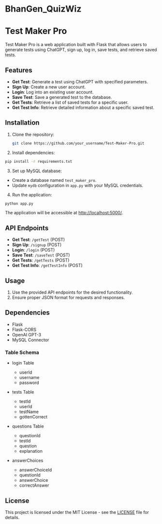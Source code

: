 # BhanGen_QuizWiz

# Test Maker Pro

Test Maker Pro is a web application built with Flask that allows users to generate tests using ChatGPT, sign up, log in, save tests, and retrieve saved tests.

## Features

- **Get Test**: Generate a test using ChatGPT with specified parameters.
- **Sign Up**: Create a new user account.
- **Login**: Log into an existing user account.
- **Save Test**: Save a generated test to the database.
- **Get Tests**: Retrieve a list of saved tests for a specific user.
- **Get Test Info**: Retrieve detailed information about a specific saved test.

## Installation

1. Clone the repository:
   ```bash
   git clone https://github.com/your_username/Test-Maker-Pro.git
2. Install dependencies:
  ```bash
  pip install -r requirements.txt
  ```
3. Set up MySQL database:

- Create a database named `test_maker_pro`.
- Update `mydb` configuration in `app.py` with your MySQL credentials.

4. Run the application:
  ```python
  python app.py
 ```

The application will be accessible at [http://localhost:5000/](http://localhost:5000/).

## API Endpoints

- **Get Test**: `/getTest` (POST)
- **Sign Up**: `/signup` (POST)
- **Login**: `/login` (POST)
- **Save Test**: `/saveTest` (POST)
- **Get Tests**: `/getTests` (POST)
- **Get Test Info**: `/getTestInfo` (POST)

## Usage

1. Use the provided API endpoints for the desired functionality.
2. Ensure proper JSON format for requests and responses.

## Dependencies

- Flask
- Flask-CORS
- OpenAI GPT-3
- MySQL Connector

### Table Schema 

- login Table
    - userId 
    - username
    - password 


- tests Table
    - testId
    - userId 
    - testName     
    -  gottenCorrect 

- questions Table
   - questionId
   -  testId
   -  question
   -  explanation 

- answerChoices 
  - answerChoiceId
  - questionId
  - answerChoice
  - correctAnswer 


## License

This project is licensed under the MIT License - see the [LICENSE](LICENSE) file for details.

